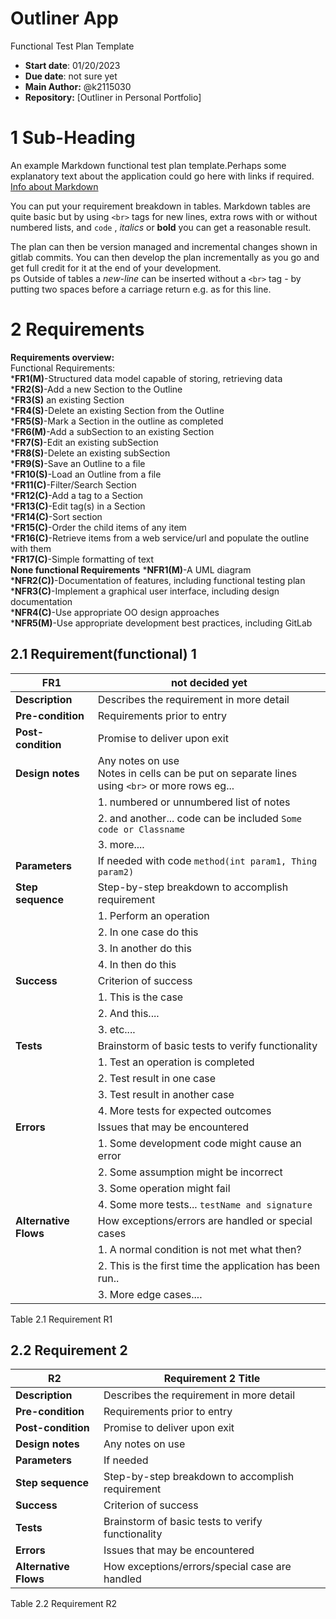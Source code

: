 # Outliner App
Functional Test Plan Template  
- **Start date**: 01/20/2023  
- **Due date**: not sure yet 
- **Main Author:** @k2115030   
- **Repository:**
[Outliner in Personal Portfolio]

# 1 Sub-Heading

An example Markdown functional test plan template.Perhaps some explanatory text about the application could go here with links if required.
[Info about Markdown](https://markdown.land/) 

You can put your requirement breakdown in tables. Markdown tables are quite basic but by using `<br>` tags for new lines, extra rows with or without numbered lists, and `code` , *italics* or **bold** you can get a reasonable result. 

The plan can then be version managed and incremental changes shown in gitlab commits. You can then develop the plan incrementally as you go and get full credit for it at the end of your development.  
ps Outside of tables a *new-line* can be inserted without a `<br>` tag - by putting two spaces before a carriage return e.g. as for this line. 


# 2 Requirements
<b>Requirements overview:</b><br>
Functional Requirements:<br>
*<b>FR1(M)</b>-Structured data model capable of storing, retrieving data<br>
*<b>FR2(S)</b>-Add a new Section to the Outline<br>
*<b>FR3(S)</b> an existing Section<br>
*<b>FR4(S)</b>-Delete an existing Section from the Outline<br>
*<b>FR5(S)</b>-Mark a Section in the outline as completed<br>
*<b>FR6(M)</b>-Add a subSection to an existing Section <br>
*<b>FR7(S)</b>-Edit an existing subSection<br>
*<b>FR8(S)</b>-Delete an existing subSection<br>
*<b>FR9(S)</b>-Save an Outline to a file<br>
*<b>FR10(S)</b>-Load an Outline from a file<br>
*<b>FR11(C)</b>-Filter/Search Section<br>
*<b>FR12(C)</b>-Add a tag to a Section<br>
*<b>FR13(C)</b>-Edit tag(s) in a Section<br>
*<b>FR14(C)</b>-Sort section<br>
*<b>FR15(C)</b>-Order the child items of any item<br>
*<b>FR16(C)</b>-Retrieve items from a web service/url and populate the outline with them<br>
*<b>FR17(C)</b>-Simple formatting of text<br>
<b>None functional Requirements</b>
*<b>NFR1(M)</b>-A UML diagram<br>
*<b>NFR2(C))</b>-Documentation of features, including functional testing plan<br>
*<b>NFR3(C)</b>-Implement a graphical user interface, including design documentation<br>
*<b>NFR4(C)</b>-Use appropriate OO design approaches<br>
*<b>NFR5(M)</b>-Use appropriate development best practices, including GitLab<br>
## 2.1 Requirement(functional) 1

| **FR1** |   **not decided yet**    |
| ------ | ------------------------------------ | 
| **Description**      | Describes the requirement in more detail  | 
| **Pre-condition**     | Requirements prior to entry   |      
| **Post-condition**      | Promise to deliver upon exit   | 
| **Design notes**     | Any notes on use <br> Notes in cells can be put on separate lines using `<br>` or more rows eg... |
||1. numbered or unnumbered list of notes |
|| 2. and another... code can be included `Some code or Classname`  | 
|| 3. more.... |
| **Parameters**      | If needed with code `method(int param1, Thing param2)` |    
| **Step sequence**      |  Step-by-step breakdown to accomplish requirement |
||1. Perform an operation|
||2. In one case do this | 
||3. In another do this | 
||4. In then do this |
| **Success**      | Criterion of success |
||1. This is the case|
||2. And this.... |
||3. etc.... |
| **Tests**      |  Brainstorm of basic tests to verify functionality |
||1. Test an operation is completed |
||2. Test result in one case | 
||3. Test result in another case | 
||4. More tests for expected outcomes | 
| **Errors**      | Issues that may be encountered |
||1. Some development code might cause an error|
||2. Some assumption might be incorrect|
||3. Some operation might fail|
||4. Some more tests... `testName and signature`|
| **Alternative Flows**      | How exceptions/errors are handled or special cases |
||1. A normal condition is not met what then?|
||2. This is the first time the application has been run..|
||3. More edge cases....|

Table 2.1 Requirement R1

## 2.2 Requirement 2

| **R2** |   **Requirement 2 Title**    |
| ------ | ------------------------------------ | 
| **Description**      | Describes the requirement in more detail  | 
| **Pre-condition**     | Requirements prior to entry   |      
| **Post-condition**      | Promise to deliver upon exit   | 
| **Design notes**     | Any notes on use |
| **Parameters**      | If needed |    
| **Step sequence**      |  Step-by-step breakdown to accomplish requirement |
| **Success**      | Criterion of success |
| **Tests**      |  Brainstorm of basic tests to verify functionality |
| **Errors**      | Issues that may be encountered 
| **Alternative Flows**      | How exceptions/errors/special case are handled |

Table 2.2 Requirement R2




